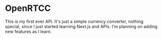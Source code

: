 # OpenRTCC

This is my first ever API.
It's just a simple currency converter, nothing special, since I just started learning Next.js
and APIs.
I'm planning on adding new features as I learn.
